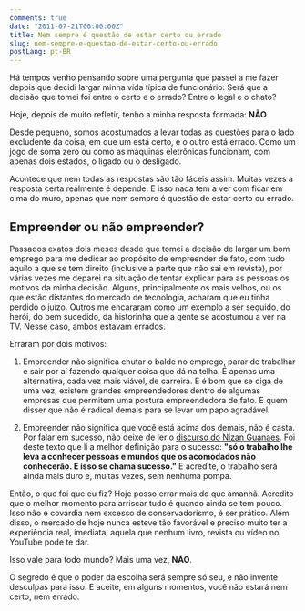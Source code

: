 ```yaml
---
comments: true
date: "2011-07-21T00:00:00Z"
title: Nem sempre é questão de estar certo ou errado
slug: nem-sempre-e-questao-de-estar-certo-ou-errado
postLang: pt-BR
---
```


Há tempos venho pensando sobre uma pergunta que passei a me fazer depois que decidi largar minha vida típica de funcionário: Será que a decisão que tomei foi entre o certo e o errado? Entre o legal e o chato?

Hoje, depois de muito refletir, tenho a minha resposta formada: **NÃO**.

Desde pequeno, somos acostumados a levar todas as questões para o lado excludente da coisa, em que um está certo, e o outro está errado. Como um jogo de soma zero ou como as máquinas eletrônicas funcionam, com apenas dois estados, o ligado ou o desligado.

Acontece que nem todas as respostas são tão fáceis assim. Muitas vezes a resposta certa realmente é depende. E isso nada tem a ver com ficar em cima do muro, apenas que nem sempre é questão de estar certo ou errado.

## Empreender ou não empreender?

Passados exatos dois meses desde que tomei a decisão de largar um bom emprego para me dedicar ao propósito de empreender de fato, com tudo aquilo a que se tem direito (inclusive a parte que não sai em revista), por várias vezes me deparei na situação de tentar explicar para as pessoas os motivos da minha decisão. Alguns, principalmente os mais velhos, ou os que estão distantes do mercado de tecnologia, acharam que eu tinha perdido o juízo. Outros me encararam como um exemplo a ser seguido, do herói, do bem sucedido, da historinha que a gente se acostumou a ver na TV. Nesse caso, ambos estavam errados.

Erraram por dois motivos:

1. Empreender não significa chutar o balde no emprego, parar de trabalhar e sair por aí fazendo qualquer coisa que dá na telha. É apenas uma alternativa, cada vez mais viável, de carreira. E é bom que se diga de uma vez, existem grandes empreendedores dentro de algumas empresas que permitem uma postura empreendedora de fato. E quem disser que não é radical demais para se levar um papo agradável.

2. Empreender não significa que você está acima dos demais, não é casta. Por falar em sucesso, não deixe de ler o [discurso do Nizan Guanaes](http://www.administradores.com.br/artigos/carreira/sucesso-nizan-guanaes/12199/). Foi deste texto que li a melhor definição para o sucesso: __"só o trabalho lhe leva a conhecer pessoas e mundos que os acomodados não conhecerão. E isso se chama sucesso."__ E acredite, o trabalho será ainda mais duro e, muitas vezes, sem nenhuma pompa.

Então, o que foi que eu fiz? Hoje posso errar mais do que amanhã. Acredito que o melhor momento para arriscar tudo é quando ainda se tem pouco. Isso não é covardia nem excesso de conservadorismo, é ser prático. Além disso, o mercado de hoje nunca esteve tão favorável e preciso muito ter a experiência real, imediata, aquela que nenhum livro, revista ou vídeo no YouTube pode te dar.

Isso vale para todo mundo? Mais uma vez, **NÃO**.

O segredo é que o poder da escolha será sempre só seu, e não invente desculpas para isso. E aceite, em alguns momentos, você não estará nem certo, nem errado.
